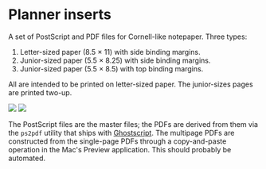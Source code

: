 # Planner inserts #

A set of PostScript and PDF files for Cornell-like notepaper. Three types:

1. Letter-sized paper (8.5 × 11) with side binding margins.
2. Junior-sized paper (5.5 × 8.25) with side binding margins.
3. Junior-sized paper (5.5 × 8.5) with top binding margins.

All are intended to be printed on letter-sized paper. The junior-sizes pages are printed two-up.

<img src="http://www.leancrew.com/all-this/images/notes-letter.png" />
<img class="ss" src="http://www.leancrew.com/all-this/images/notes-junior.png" />
 
The PostScript files are the master files; the PDFs are derived from them via the `ps2pdf` utility that ships with [Ghostscript][1]. The multipage PDFs are constructed from the single-page PDFs through a copy-and-paste operation in the Mac's Preview application. This should probably be automated.


[1]: http://pages.cs.wisc.edu/~ghost/
